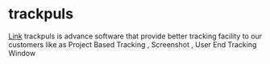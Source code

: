 # trackpuls 
[Link](https://trackpuls.younggeeks.net/)
trackpuls is advance software that provide better tracking facility to our customers like as Project Based Tracking , Screenshot , User End Tracking Window
